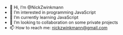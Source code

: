 - 👋 Hi, I’m @NickZwinkmann
- 👀 I’m interested in programming JavaScript
- 🌱 I’m currently learning JavaScript
- 💞️ I’m looking to collaboration on some private
     projects
- 📫 How to reach me: nickzwinkmann@gmail.com

<!---
NickZwinkmann/NickZwinkmann is a ✨ special ✨ repository because its `README.md` (this file) appears on your GitHub profile.
You can click the Preview link to take a look at your changes.
--->
